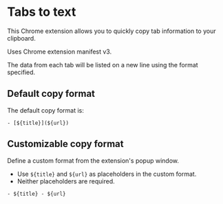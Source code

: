 # Tabs to text

This Chrome extension allows you to quickly copy tab information to your clipboard.

Uses Chrome extension manifest v3.

The data from each tab will be listed on a new line using the format specified.

## Default copy format

The default copy format is:

```
- [${title}](${url})
```

## Customizable copy format

Define a custom format from the extension's popup window.

- Use `${title}` and `${url}` as placeholders in the custom format.
- Neither placeholders are required.

```
- ${title} - ${url}
```

